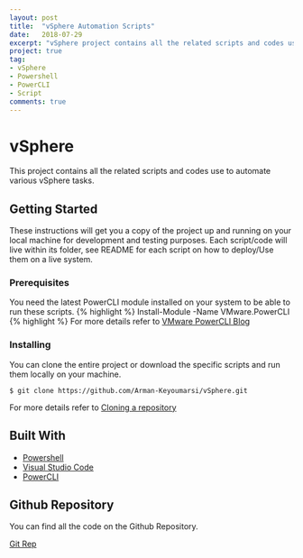 ```yaml
---
layout: post
title:  "vSphere Automation Scripts"
date:   2018-07-29
excerpt: "vSphere project contains all the related scripts and codes use to automate various vSphere tasks."
project: true
tag:
- vSphere 
- Powershell
- PowerCLI
- Script
comments: true
---
```


# vSphere

This project contains all the related scripts and codes use to automate various vSphere tasks.

## Getting Started

These instructions will get you a copy of the project up and running on your local machine for development and testing purposes. Each script/code will live within its folder, see README for each script on how to deploy/Use them on a live system.

### Prerequisites

You need the latest PowerCLI module installed on your system to be able to run these scripts.
{% highlight %}
Install-Module -Name VMware.PowerCLI
{% highlight %}
For more details refer to [VMware PowerCLI Blog](https://blogs.vmware.com/PowerCLI/2017/04/powercli-install-process-powershell-gallery.html)

### Installing

You can clone the entire project or download the specific scripts and run them locally on your machine.

```
$ git clone https://github.com/Arman-Keyoumarsi/vSphere.git
```
For more details refer to [Cloning a repository](https://help.github.com/articles/cloning-a-repository/)

## Built With

* [Powershell](https://docs.microsoft.com/en-us/powershell/)
* [Visual Studio Code](https://code.visualstudio.com/)
* [PowerCLI](https://code.vmware.com/web/dp/tool/vmware-powercli/)

## Github Repository

You can find all the code on the Github Repository.

<a href="https://github.com/Arman-Keyoumarsi/vSphere" class="btn">Git Rep</a>
